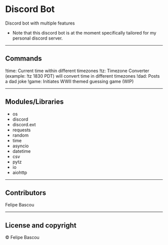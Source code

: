 # Discord Bot

Discord bot with multiple features
* Note that this discord bot is at the moment specifically tailored for my personal discord server. 

---

## Commands
!time: Current time within different timezones
!tz: Timezone Converter (example: !tz 1830 PDT) will convert time in different timezones
!dad: Posts a dad joke
!game: Initiates WWII themed guessing game (WIP)

---

## Modules/Libraries
* os
* discord
* discord.ext
* requests
* random
* time
* asyncio
* datetime
* csv
* pytz
* io
* aiohttp

---

## Contributors

Felipe Bascou

---

## License and copyright

© Felipe Bascou
